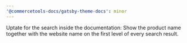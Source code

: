 ```yaml
---
'@commercetools-docs/gatsby-theme-docs': minor
---
```


Uptate for the search inside the documentation: Show the product name together with the website name on the first level of every search result.
